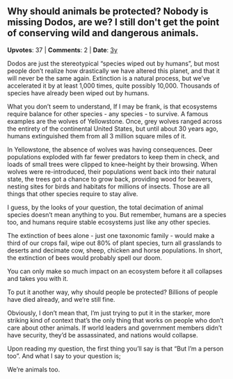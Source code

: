 ## Why should animals be protected? Nobody is missing Dodos, are we? I still don't get the point of conserving wild and dangerous animals.
    
**Upvotes**: 37 | **Comments**: 2 | **Date**: [3y](https://www.quora.com/Why-should-animals-be-protected-Nobody-is-missing-Dodos-are-we-I-still-dont-get-the-point-of-conserving-wild-and-dangerous-animals/answer/Gary-Meaney)

Dodos are just the stereotypical “species wiped out by humans”, but most people don’t realize how drastically we have altered this planet, and that it will never be the same again. Extinction is a natural process, but we’ve accelerated it by at least 1,000 times, quite possibly 10,000. Thousands of species have already been wiped out by humans.

What you don’t seem to understand, If I may be frank, is that ecosystems require balance for other species - any species - to survive. A famous examples are the wolves of Yellowstone. Once, grey wolves ranged across the entirety of the continental United States, but until about 30 years ago, humans extinguished them from all 3 million square miles of it.

In Yellowstone, the absence of wolves was having consequences. Deer populations exploded with far fewer predators to keep them in check, and loads of small trees were clipped to knee-height by their browsing. When wolves were re-introduced, their populations went back into their natural state, the trees got a chance to grow back, providing wood for beavers, nesting sites for birds and habitats for millions of insects. Those are all things that other species require to stay alive.

I guess, by the looks of your question, the total decimation of animal species doesn’t mean anything to you. But remember, humans are a species too, and humans require stable ecosystems just like any other species.

The extinction of bees alone - just one taxonomic family - would make a third of our crops fail, wipe out 80% of plant species, turn all grasslands to deserts and decimate cow, sheep, chicken and horse populations. In short, the extinction of bees would probably spell our doom.

You can only make so much impact on an ecosystem before it all collapses and takes you with it.

To put it another way, why should people be protected? Billions of people have died already, and we’re still fine.

Obviously, I don’t mean that, I’m just trying to put it in the starker, more striking kind of context that’s the only thing that works on people who don’t care about other animals. If world leaders and government members didn’t have security, they’d be assassinated, and nations would collapse.

Upon reading my question, the first thing you’ll say is that “But I’m a person too”. And what I say to your question is;

We’re animals too.

